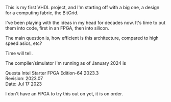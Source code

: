 This is my first VHDL project, and I'm starting off with a big one, a design for a computing fabric, the BitGrid.

I've been playing with the ideas in my head for decades now. It's time to put them into code, first in an FPGA, then into silicon.

The main question is, how efficient is this architecture, compared to high speed asics, etc?

Time will tell.

The compiler/simulator I'm running as of January 2024 is 

Questa Intel Starter FPGA Edition-64 2023.3  
Revision: 2023.07  
Date: Jul 17 2023  

I don't have an FPGA to try this out on yet, it is on order.

